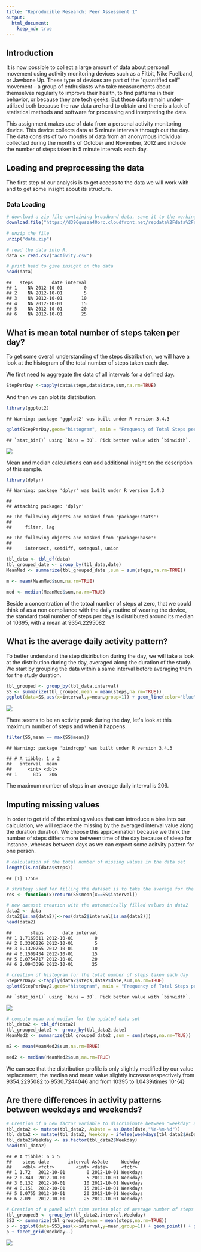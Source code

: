 ```yaml
---
title: "Reproducible Research: Peer Assessment 1"
output: 
  html_document:
    keep_md: true
---
```



## Introduction

It is now possible to collect a large amount of data about personal movement using activity monitoring devices such as a Fitbit, Nike Fuelband, or Jawbone Up. These type of devices are part of the "quantified self" movement - a group of enthusiasts who take measurements about themselves regularly to improve their health, to find patterns in their behavior, or because they are tech geeks. But these data remain under-utilized both because the raw data are hard to obtain and there is a lack of statistical methods and software for processing and interpreting the data.

This assignment makes use of data from a personal activity monitoring device. This device collects data at 5 minute intervals through out the day. The data consists of two months of data from an anonymous individual collected during the months of October and November, 2012 and include the number of steps taken in 5 minute intervals each day.

## Loading and preprocessing the data

The first step of our analysis is to get access to the data we will work with and to get some insight about its structure.

### Data Loading

```r
# download a zip file containing broadband data, save it to the working directory
download.file("https://d396qusza40orc.cloudfront.net/repdata%2Fdata%2Factivity.zip", destfile="data.zip")

# unzip the file
unzip("data.zip")

# read the data into R,
data <- read.csv("activity.csv")

# print head to give insight on the data
head(data)
```

```
##   steps       date interval
## 1    NA 2012-10-01        0
## 2    NA 2012-10-01        5
## 3    NA 2012-10-01       10
## 4    NA 2012-10-01       15
## 5    NA 2012-10-01       20
## 6    NA 2012-10-01       25
```

## What is mean total number of steps taken per day?

To get some overall understanding of the steps distribution, we will have a look at the histogram of the total number of steps taken each day.

We first need to aggregate the data of all intervals for a defined day.


```r
StepPerDay <-tapply(data$steps,data$date,sum,na.rm=TRUE)
```


And then we can plot its distribution.


```r
library(ggplot2)
```

```
## Warning: package 'ggplot2' was built under R version 3.4.3
```

```r
qplot(StepPerDay,geom="histogram", main = "Frequency of Total Steps per Day", ylab = "Frequency", xlab = "Sum of steps", fill = I("blue"),col=I("black"))
```

```
## `stat_bin()` using `bins = 30`. Pick better value with `binwidth`.
```

![](PA1_template_files/figure-html/unnamed-chunk-3-1.png)<!-- -->


Mean and median calculations can add additional insight on the description of this sample.


```r
library(dplyr)
```

```
## Warning: package 'dplyr' was built under R version 3.4.3
```

```
## 
## Attaching package: 'dplyr'
```

```
## The following objects are masked from 'package:stats':
## 
##     filter, lag
```

```
## The following objects are masked from 'package:base':
## 
##     intersect, setdiff, setequal, union
```

```r
tbl_data <- tbl_df(data)
tbl_grouped_date <- group_by(tbl_data,date)
MeanMed <- summarize(tbl_grouped_date ,sum = sum(steps,na.rm=TRUE))
```


```r
m <- mean(MeanMed$sum,na.rm=TRUE)
```


```r
med <- median(MeanMed$sum,na.rm=TRUE)
```

Beside a concentration of the totoal number of steps at zero, that we could think of as a non compliance with the daily routine of wearing the device, the standard total number of steps per days is distributed around its median of 10395, with a mean at 9354.2295082

## What is the average daily activity pattern?

To better understand the step distribution during the day, we will take a look at the distribution during the day, averaged along the duration of the study.
We start by grouping the data within a same interval before averaging them for the study duration.


```r
tbl_grouped <- group_by(tbl_data,interval)
SS <- summarize(tbl_grouped,mean = mean(steps,na.rm=TRUE))
ggplot(data=SS,aes(x=interval,y=mean,group=1)) + geom_line(color="blue")+theme_bw()+theme(axis.text=element_blank())+ggtitle("Average daily activity pattern")
```

![](PA1_template_files/figure-html/unnamed-chunk-5-1.png)<!-- -->

There seems to be an activity peak during the day, let's look at this maximum number of steps and when it happens.


```r
filter(SS,mean == max(SS$mean))
```

```
## Warning: package 'bindrcpp' was built under R version 3.4.3
```

```
## # A tibble: 1 x 2
##   interval  mean
##      <int> <dbl>
## 1      835   206
```
The maximum number of steps in an average daily interval is 206.

## Imputing missing values

In order to get rid of the missing values that can introduce a bias into our calculation, we will replace the missing by the averaged interval value along the duration duration. We choose this approximation because we think the number of steps differs more between time of the day because of sleep for instance, whereas between days as we can expect some acitvity pattern for one person.


```r
# calculation of the total number of missing values in the data set
length(is.na(data$steps))
```

```
## [1] 17568
```

```r
# strategy used for filling the dataset is to take the average for the interval, using an anonymous function definition res
res <- function(x)return(SS$mean[x==SS$interval])

# new dataset creation with the automatically filled values in data2
data2 <- data
data2[is.na(data2)]<-res(data2$interval[is.na(data2)])
head(data2)
```

```
##       steps       date interval
## 1 1.7169811 2012-10-01        0
## 2 0.3396226 2012-10-01        5
## 3 0.1320755 2012-10-01       10
## 4 0.1509434 2012-10-01       15
## 5 0.0754717 2012-10-01       20
## 6 2.0943396 2012-10-01       25
```

```r
# creation of histogram for the total number of steps taken each day
StepPerDay2 <-tapply(data2$steps,data2$date,sum,na.rm=TRUE)
qplot(StepPerDay2,geom="histogram", main = "Frequency of Total Steps per Day on Corrected Data", ylab = "Frequency", xlab = "Sum of steps", fill = I("blue"),col=I("black"))
```

```
## `stat_bin()` using `bins = 30`. Pick better value with `binwidth`.
```

![](PA1_template_files/figure-html/unnamed-chunk-7-1.png)<!-- -->

```r
# compute mean and median for the updated data set
tbl_data2 <- tbl_df(data2)
tbl_grouped_date2 <- group_by(tbl_data2,date)
MeanMed2 <- summarize(tbl_grouped_date2 ,sum = sum(steps,na.rm=TRUE))
```


```r
m2 <- mean(MeanMed2$sum,na.rm=TRUE)
```


```r
med2 <- median(MeanMed2$sum,na.rm=TRUE)
```
We can see that the distribution profile is only slightly modified by our value replacement, the median and mean value slightly increase respectively from 9354.2295082 to 9530.7244046 and from 10395 to 1.0439\times 10^{4}

## Are there differences in activity patterns between weekdays and weekends?


```r
# Creation of a new factor variable to discriminate between "weekday" and "weekend"
tbl_data2 <- mutate(tbl_data2, AsDate = as.Date(date,"%Y-%m-%d"))
tbl_data2 <- mutate(tbl_data2, Weekday = ifelse(weekdays(tbl_data2$AsDate) %in% c("Monday","Tuesday","Wednesday","Thursday","Friday"),"Weekdays","Weekend"))
tbl_data2$Weekday <- as.factor(tbl_data2$Weekday)
head(tbl_data2)
```

```
## # A tibble: 6 x 5
##    steps date       interval AsDate     Weekday 
##    <dbl> <fctr>        <int> <date>     <fctr>  
## 1 1.72   2012-10-01        0 2012-10-01 Weekdays
## 2 0.340  2012-10-01        5 2012-10-01 Weekdays
## 3 0.132  2012-10-01       10 2012-10-01 Weekdays
## 4 0.151  2012-10-01       15 2012-10-01 Weekdays
## 5 0.0755 2012-10-01       20 2012-10-01 Weekdays
## 6 2.09   2012-10-01       25 2012-10-01 Weekdays
```


```r
# Creation of a panel with time series plot of average number of steps taken averaged accross all weekday days or weeken days
tbl_grouped3 <- group_by(tbl_data2,interval,Weekday)
SS3 <- summarize(tbl_grouped3,mean = mean(steps,na.rm=TRUE))
p <- ggplot(data=SS3,aes(x=interval,y=mean,group=1)) + geom_point() + geom_line(color="blue")+theme_bw()+theme(axis.text=element_blank())
p + facet_grid(Weekday~.)
```

![](PA1_template_files/figure-html/unnamed-chunk-9-1.png)<!-- -->

